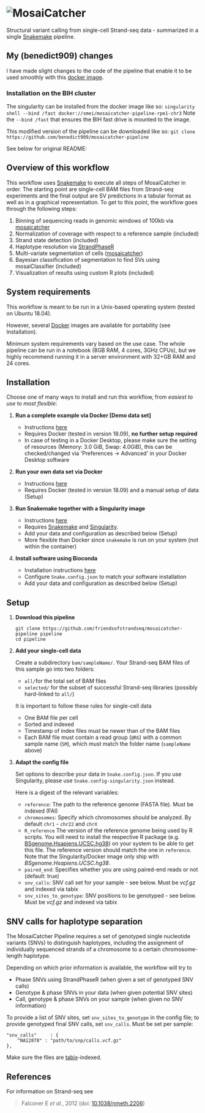 ![MosaiCatcher](mosaic_logo.png)
====================================

Structural variant calling from single-cell Strand-seq data - summarized in a single [Snakemake](https://bitbucket.org/snakemake/snakemake) pipeline.

## My (benedict909) changes

I have made slight changes to the code of the pipeline that enable it to be used smoothly with this [docker image](https://hub.docker.com/r/smei/mosaicatcher-pipeline-rpe1-chr3#!).

### Installation on the BIH cluster

The singularity can be installed from the docker image like so: `singularity shell --bind /fast docker://smei/mosaicatcher-pipeline-rpe1-chr3`
Note the `--bind /fast` that ensures the BIH fast drive is mounted to the image. 

This modified version of the pipeline can be downloaded like so: `git clone https://github.com/benedict909/mosaicatcher-pipeline`

See below for original README:

## Overview of this workflow

This workflow uses [Snakemake](https://bitbucket.org/snakemake/snakemake) to
execute all steps of MosaiCatcher in order. The starting point are single-cell
BAM files from Strand-seq experiments and the final output are SV predictions in
a tabular format as well as in a graphical representation. To get to this point,
the workflow goes through the following steps:

  1. Binning of sequencing reads in genomic windows of 100kb via [mosaicatcher](https://github.com/friendsofstrandseq/mosaicatcher)
  2. Normalization of coverage with respect to a reference sample (included)
  3. Strand state detection (included)
  4. Haplotype resolution via [StrandPhaseR](https://github.com/daewoooo/StrandPhaseR)
  5. Multi-variate segmentation of cells ([mosaicatcher](https://github.com/friendsofstrandseq/mosaicatcher))
  6. Bayesian classification of segmentation to find SVs using mosaiClassifier (included)
  7. Visualization of results using custom R plots (included)


## System requirements

This workflow is meant to be run in a Unix-based operating system (tested on Ubuntu 18.04). 

However, several [Docker](https://docker.com) images are available for portability (see Installation).

Minimum system requirements vary based on the use case. The whole pipeline can be run in a notebook (8GB RAM, 4 cores, 3GHz CPUs), but we highly recommend running it in a server environment with 32+GB RAM and 24 cores.

## Installation

Choose one of many ways to install and run this workflow, from *easiest to use* to *most flexible*:

1. **Run a complete example via Docker [Demo data set]**

	* Instructions [here](docs/Docker-example.md)
	* Requires Docker (tested in version 18.09), **no further setup required**
	* In case of testing in a Docker Desktop, please make sure the setting of resources (Memory: 3.0 GiB, Swap: 4.0GiB), this can be checked/changed via 'Preferences -> Advanced' in your Docker Desktop software

2. **Run your own data set via Docker**

	* Instructions [here](docs/Docker.md)
	* Requires Docker (tested in version 18.09) and a manual setup of data (Setup)

3. **Run Snakemake together with a Singularity image**

	* Instructions [here](docs/Singularity.md)
	* Requires [Snakemake](https://bitbucket.org/snakemake/snakemake) and [Singularity](https://www.sylabs.io/docs/).
	* Add your data and configuration as described below (Setup)
	* More flexible than Docker since `snakemake` is run on your system (not within the container)

4. **Install software using Bioconda**

	* Installation instructions [here](docs/Bioconda.md)
	* Configure `Snake.config.json` to match your software installation
	* Add your data and configuration as described below (Setup)

## Setup

1. **Download this pipeline**

	```
	git clone https://github.com/friendsofstrandseq/mosaicatcher-pipeline pipeline
	cd pipeline
	```

2. **Add your single-cell data**

	Create a subdirectory `bam/sampleName/`. Your Strand-seq BAM files of this sample go into two folders:

	* `all/`for the total set of BAM files
	* `selected/` for the subset of successful Strand-seq libraries (possibly hard-linked to `all/`)

	It is important to follow these rules for single-cell data

	* One BAM file per cell
	* Sorted and indexed
	* Timestamp of index files must be newer than of the BAM files
	* Each BAM file must contain a read group (`@RG`) with a common sample name (`SM`),
	   which must match the folder name (`sampleName` above)

3. **Adapt the config file**

	Set options to describe your data in `Snake.config.json`. If you use Singularity, please use `Snake.config-singularity.json` instead.

	Here is a digest of the relevant variables:

	* `reference`: The path to the reference genome (FASTA file). Must be indexed (FAI)
	* `chromosomes`: Specify which chromosomes should be analyzed. By default `chr1` - `chr22` and `chrX`
	* `R_reference` The version of the reference genome being used by R scripts. You will need to install 
	the respective R package (e.g. 
	[BSgenome.Hsapiens.UCSC.hg38](https://bioconductor.org/packages/release/data/annotation/html/BSgenome.Hsapiens.UCSC.hg38.html))
	on your system to be able to get this file. The reference version should match the one in `reference`.
	Note that the Singularity/Docker image only ship with *BSgenome.Hsapiens.UCSC.hg38*.
	* `paired_end`: Specifies whether you are using paired-end reads or not (default: true)
	* `snv_calls`: SNV call set for your sample - see below. Must be *vcf.gz* and indexed via tabix
	* `snv_sites_to_genotype`: SNV positions to be genotyped - see below. Must be *vcf.gz* and indexed
	via tabix


## SNV calls for haplotype separation

The MosaiCatcher Pipeline requires a set of genotyped single nucleotide variants (SNVs) to
distinguish haplotypes, including the assignment of individually sequenced strands of a
chromosome to a certain chromosome-length haplotype.

Depending on which prior information is available, the workflow will try to

* Phase SNVs using StrandPhaseR (when given a set of genotyped SNV calls)
* Genotype & phase SNVs in your data (when given potential SNV sites)
* Call, genotype & phase SNVs on your sample (when given no SNV information)

To provide a list of SNV sites, set `snv_sites_to_genotype` in the config file; to provide genotyped
final SNV calls, set `snv_calls`. Must be set per sample:

```
"snv_calls"     : {
	"NA12878" : "path/to/snp/calls.vcf.gz"
},
```

Make sure the files are [tabix](https://github.com/samtools/tabix)-indexed.

## References

For information on Strand-seq see

> Falconer E *et al.*, 2012 (doi: [10.1038/nmeth.2206](https://doi.org/10.1038/nmeth.2206))
